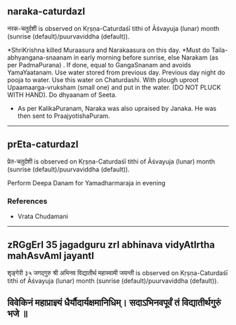 ## naraka-caturdazI

नरक-चतुर्दशी is observed on Kṛṣṇa-Caturdaśī tithi of Āśvayuja (lunar) month (sunrise (default)/puurvaviddha (default)).


*ShriKrishna killed Muraasura and Narakaasura on this day.
*Must do Taila-abhyangana-snaanam in early morning before sunrise, else Narakam (as per PadmaPurana) . If done, equal to GangaSnanam and avoids YamaYaatanam. Use water stored from previous day. Previous day night do pooja to water. Use this water on Chaturdashi. With plough uproot Upaamaarga-vruksham (small one) and put in the water. (DO NOT PLUCK WITH HAND). Do dhyaanam of Seeta.
* As per KalikaPuranam, Naraka was also upraised by Janaka. He was then sent to PraajyotishaPuram.
---
## prEta-caturdazI

प्रेत-चतुर्दशी is observed on Kṛṣṇa-Caturdaśī tithi of Āśvayuja (lunar) month (sunrise (default)/puurvaviddha (default)).

Perform Deepa Danam for Yamadharmaraja in evening
### References
* Vrata Chudamani

---
## zRGgErI 35 jagadguru zrI abhinava vidyAtIrtha mahAsvAmI jayantI

शृङ्गेरी ३५ जगद्गुरु श्री अभिनव विद्यातीर्थ महास्वामी जयन्ती is observed on Kṛṣṇa-Caturdaśī tithi of Āśvayuja (lunar) month (sunrise (default)/puurvaviddha (default)).



विवेकिनं महाप्राज्ञ्यं धैर्यौदार्यक्षमानिधिम्।
सदाऽभिनवपूर्वं तं विद्यातीर्थगुरुं भजे ॥
---
